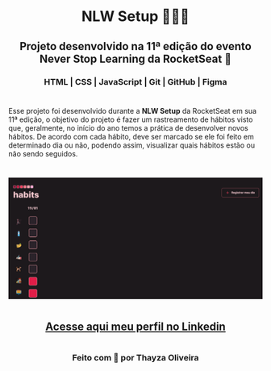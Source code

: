 <h1 align="center"><strong> NLW Setup 👩🏻‍🚀 </strong></h1>

<h2 align="center"> Projeto desenvolvido na 11ª edição do evento <strong>Never Stop Learning</strong> da RocketSeat 🚀 </h2>

### <h3 align="center"> __HTML | CSS | JavaScript | Git | GitHub | Figma__</h3>
#

<p> Esse projeto foi desenvolvido durante a <strong>NLW Setup</strong> da RocketSeat em sua 11ª edição, o objetivo do projeto é fazer um rastreamento de hábitos visto que, geralmente, no início do ano temos a prática de desenvolver novos hábitos. De acordo com cada hábito, deve ser marcado se ele foi feito em determinado dia ou não, podendo assim, visualizar quais hábitos estão ou não sendo seguidos. </p>

#

![preview](/preview.png)

#




<h2 align="center"><a href="https://www.linkedin.com/in/tthayza-oliveira/"><strong> Acesse aqui meu perfil no Linkedin </strong> </a> <h2>

#

<h3 align="center"><strong>Feito com 💖 por Thayza Oliveira </strong></h3>
